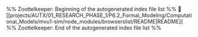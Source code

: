 %% Zoottelkeeper: Beginning of the autogenerated index file list  %%
📄 [[projects/AUTX/01_RESEARCH_PHASE_1/P6.2_Formal_Modeling/Computational_Models/mvu1-sim/node_modules/browserslist/README|README]]
%% Zoottelkeeper: End of the autogenerated index file list  %%

